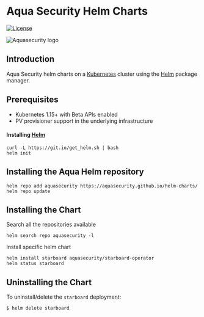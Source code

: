 # Aqua Security Helm Charts

[![License][license-img]][license]

[license-img]: https://img.shields.io/github/license/aquasecurity/helm-charts.svg
[license]: https://github.com/aquasecurity/helm-charts/blob/master/LICENSE

![Aquasecurity logo](https://avatars3.githubusercontent.com/u/12783832?s=200&v=4)


## Introduction

Aqua Security helm charts on a [Kubernetes](https://kubernetes.io) cluster using the
[Helm](https://helm.sh) package manager.

## Prerequisites

- Kubernetes 1.15+ with Beta APIs enabled
- PV provisioner support in the underlying infrastructure

#### Installing [Helm](https://helm.sh) 

```
curl -L https://git.io/get_helm.sh | bash
helm init
```

## Installing the Aqua Helm repository

```
helm repo add aquasecurity https://aquasecurity.github.io/helm-charts/
helm repo update
```

## Installing the Chart

Search all the repositories available
```
helm search repo aquasecurity -l
```

Install specific helm chart
```
helm install starboard aquasecurity/starboard-operator
helm status starboard
```

## Uninstalling the Chart

To uninstall/delete the `starboard` deployment:

```
$ helm delete starboard
```